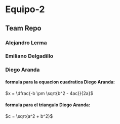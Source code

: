 # Equipo-2
## Team Repo

### Alejandro Lerma 

### Emiliano Delgadillo

### Diego Aranda

#### **formula para la equacion cuadratica Diego Aranda:**

$x = \dfrac{-b \pm \sqrt{b^2 - 4ac}}{2a}$

#### **formula para el triangulo Diego Aranda:**

$c = \sqrt{a^2 + b^2}$

